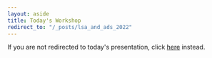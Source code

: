```yaml
---
layout: aside
title: Today's Workshop
redirect_to: "/_posts/lsa_and_ads_2022"
---
```


If you are not redirected to today's presentation, click [here](/_posts/lsa_and_ads_2022) instead.